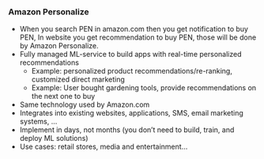### Amazon Personalize
- When you search PEN in amazon.com then you get notification to buy PEN, In website you get recommendation to buy PEN, those will be done by Amazon Personalize.
- Fully managed ML-service to build apps with real-time personalized recommendations
     - Example: personalized product recommendations/re-ranking, customized direct marketing
     - Example: User bought gardening tools, provide recommendations on the next one to buy
- Same technology used by Amazon.com
- Integrates into existing websites, applications, SMS, email marketing systems, …
- Implement in days, not months (you don’t need to build, train, and deploy ML solutions)
- Use cases: retail stores, media and entertainment…
